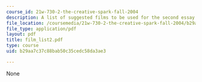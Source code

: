 ```yaml
---
course_id: 21w-730-2-the-creative-spark-fall-2004
description: A list of suggested films to be used for the second essay assignment.
file_location: /coursemedia/21w-730-2-the-creative-spark-fall-2004/b29aa7c37c88bab50c35cedc58da3ae3_film_list2.pdf
file_type: application/pdf
layout: pdf
title: film_list2.pdf
type: course
uid: b29aa7c37c88bab50c35cedc58da3ae3

---
```

None